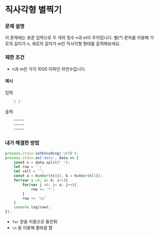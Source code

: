 # 직사각형 별찍기

### 문제 설명
이 문제에는 표준 입력으로 두 개의 정수 n과 m이 주어집니다.
별(*) 문자를 이용해 가로의 길이가 n, 세로의 길이가 m인 직사각형 형태를 출력해보세요.

### 제한 조건
- n과 m은 각각 1000 이하인 자연수입니다.
#### 예시
입력
```javascript
    5 3
```

출력
```javascript
    *****
    *****
    *****
```

### 내가 해결한 방법
```javascript
process.stdin.setEncoding('utf8');
process.stdin.on('data', data => {
    const n = data.split(" ");
    let row = '';
    let cell = '';
    const a = Number(n[0]), b = Number(n[1]);
    for(var i =0; i< b; i++){
        for(var j =0; j< a; j++){
            row += '*';
        }
        row += '\n'
    }
    console.log(row);
});
```
- `for` 문을 이중으로 돌린뒤
- `\n` 을 이용해 줄바꿈 함